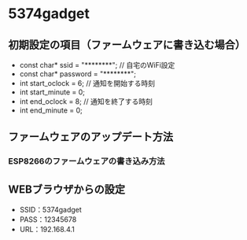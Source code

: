# 5374gadget

## 初期設定の項目（ファームウェアに書き込む場合）
* const char* ssid     = "********";       // 自宅のWiFi設定
* const char* password = "********";
* int start_oclock = 6;   // 通知を開始する時刻
* int start_minute = 0;
* int end_oclock   = 8;   // 通知を終了する時刻
* int end_minute   = 0;


## ファームウェアのアップデート方法
### ESP8266のファームウェアの書き込み方法




## WEBブラウザからの設定
* SSID：5374gadget
* PASS：12345678
* URL：192.168.4.1



